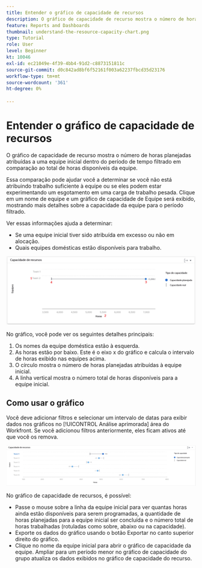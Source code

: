 ```yaml
---
title: Entender o gráfico de capacidade de recursos
description: O gráfico de capacidade de recurso mostra o número de horas planejadas atribuídas a uma equipe inicial dentro do período de tempo filtrado em comparação ao total de horas disponíveis da equipe.
feature: Reports and Dashboards
thumbnail: understand-the-resource-capacity-chart.png
type: Tutorial
role: User
level: Beginner
kt: 10046
exl-id: ec21049e-4f39-4bb4-91d2-c8873151811c
source-git-commit: d0c842ad8bf6f52161f003a62237fbcd35d23176
workflow-type: tm+mt
source-wordcount: '361'
ht-degree: 0%

---
```


# Entender o gráfico de capacidade de recursos

O gráfico de capacidade de recurso mostra o número de horas planejadas atribuídas a uma equipe inicial dentro do período de tempo filtrado em comparação ao total de horas disponíveis da equipe.

Essa comparação pode ajudar você a determinar se você não está atribuindo trabalho suficiente à equipe ou se eles podem estar experimentando um esgotamento em uma carga de trabalho pesada. Clique em um nome de equipe e um gráfico de capacidade de Equipe será exibido, mostrando mais detalhes sobre a capacidade da equipe para o período filtrado.

Ver essas informações ajuda a determinar:

* Se uma equipe inicial tiver sido atribuída em excesso ou não em alocação.
* Quais equipes domésticas estão disponíveis para trabalho.

![Uma imagem que mostra um gráfico de capacidade de recurso com números em áreas descritas nos marcadores abaixo](assets/section-3-2.png)

No gráfico, você pode ver os seguintes detalhes principais:

1. Os nomes da equipe doméstica estão à esquerda.
1. As horas estão por baixo. Este é o eixo x do gráfico e calcula o intervalo de horas exibido nas equipes acima.
1. O círculo mostra o número de horas planejadas atribuídas à equipe inicial.
1. A linha vertical mostra o número total de horas disponíveis para a equipe inicial.

## Como usar o gráfico

Você deve adicionar filtros e selecionar um intervalo de datas para exibir dados nos gráficos no [!UICONTROL Análise aprimorada] área do Workfront. Se você adicionou filtros anteriormente, eles ficam ativos até que você os remova.

![Uma imagem mostrando um gráfico de capacidade de recurso](assets/section-3-3.png)

No gráfico de capacidade de recursos, é possível:

* Passe o mouse sobre a linha da equipe inicial para ver quantas horas ainda estão disponíveis para serem programadas, a quantidade de horas planejadas para a equipe inicial ser concluída e o número total de horas trabalhadas (rotuladas como sobre, abaixo ou na capacidade).
* Exporte os dados do gráfico usando o botão Exportar no canto superior direito do gráfico.
* Clique no nome da equipe inicial para abrir o gráfico de capacidade da equipe. Ampliar para um período menor no gráfico de capacidade do grupo atualiza os dados exibidos no gráfico de capacidade do recurso.

